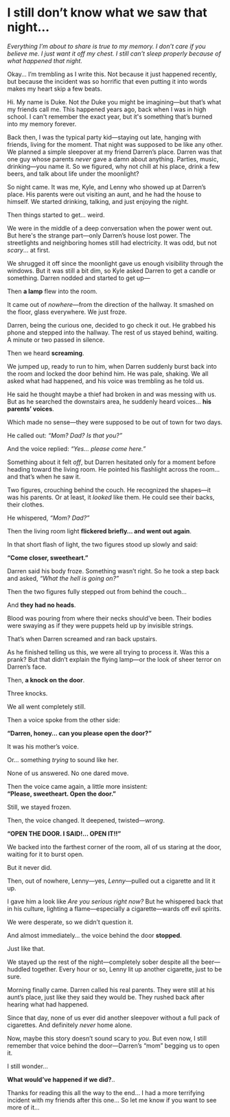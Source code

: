 # I still don’t know what we saw that night...
*Everything I’m about to share is true to my memory. I don’t care if you believe me. I just want it off my chest. I still can’t sleep properly because of what happened that night.*

Okay… I’m trembling as I write this. Not because it just happened recently, but because the incident was so horrific that even putting it into words makes my heart skip a few beats.

Hi. My name is Duke. Not *the* Duke you might be imagining—but that’s what my friends call me. This happened years ago, back when I was in high school. I can't remember the exact year, but it's something that’s burned into my memory forever.

Back then, I was the typical party kid—staying out late, hanging with friends, living for the moment. That night was supposed to be like any other. We planned a simple sleepover at my friend Darren’s place. Darren was that one guy whose parents *never* gave a damn about anything. Parties, music, drinking—you name it. So we figured, why not chill at his place, drink a few beers, and talk about life under the moonlight?

So night came. It was me, Kyle, and Lenny who showed up at Darren’s place. His parents were out visiting an aunt, and he had the house to himself. We started drinking, talking, and just enjoying the night.

Then things started to get... weird.

We were in the middle of a deep conversation when the power went out. But here's the strange part—only Darren’s house lost power. The streetlights and neighboring homes still had electricity. It was odd, but not *scary*… at first.

We shrugged it off since the moonlight gave us enough visibility through the windows. But it was still a bit dim, so Kyle asked Darren to get a candle or something. Darren nodded and started to get up—

Then **a lamp** flew into the room.

It came out of *nowhere*—from the direction of the hallway. It smashed on the floor, glass everywhere. We just froze.

Darren, being the curious one, decided to go check it out. He grabbed his phone and stepped into the hallway. The rest of us stayed behind, waiting. A minute or two passed in silence.

Then we heard **screaming**.

We jumped up, ready to run to him, when Darren suddenly burst back into the room and locked the door behind him. He was pale, shaking. We all asked what had happened, and his voice was trembling as he told us.

He said he thought maybe a thief had broken in and was messing with us. But as he searched the downstairs area, he suddenly heard voices… **his parents’ voices**.

Which made no sense—they were supposed to be out of town for two days.

He called out: *“Mom? Dad? Is that you?”*

And the voice replied: *“Yes… please come here.”*

Something about it felt *off*, but Darren hesitated only for a moment before heading toward the living room. He pointed his flashlight across the room… and that’s when he saw it.

Two figures, crouching behind the couch. He recognized the shapes—it was his parents. Or at least, it *looked* like them. He could see their backs, their clothes.

He whispered, *“Mom? Dad?”*

Then the living room light **flickered briefly… and went out again**.

In that short flash of light, the two figures stood up slowly and said:

**“Come closer, sweetheart.”**

Darren said his body froze. Something wasn’t right. So he took a step back and asked, *“What the hell is going on?”*

Then the two figures fully stepped out from behind the couch…

And **they had no heads**.

Blood was pouring from where their necks should’ve been. Their bodies were swaying as if they were puppets held up by invisible strings.

That’s when Darren screamed and ran back upstairs.

As he finished telling us this, we were all trying to process it. Was this a prank? But that didn’t explain the flying lamp—or the look of sheer terror on Darren’s face.

Then, **a knock on the door**.

Three knocks.

We all went completely still.

Then a voice spoke from the other side:

**“Darren, honey… can you please open the door?”**

It was his mother’s voice.

Or… something *trying* to sound like her.

None of us answered. No one dared move.

Then the voice came again, a little more insistent:  
**“Please, sweetheart. Open the door.”**

Still, we stayed frozen.

Then, the voice changed. It deepened, twisted—*wrong*.

**“OPEN THE DOOR. I SAID!... OPEN IT!!”**

We backed into the farthest corner of the room, all of us staring at the door, waiting for it to burst open.

But it never did.

Then, out of nowhere, Lenny—yes, *Lenny*—pulled out a cigarette and lit it up.

I gave him a look like *Are you serious right now?* But he whispered back that in his culture, lighting a flame—especially a cigarette—wards off evil spirits.

We were desperate, so we didn’t question it.

And almost immediately… the voice behind the door **stopped**.

Just like that.

We stayed up the rest of the night—completely sober despite all the beer—huddled together. Every hour or so, Lenny lit up another cigarette, just to be sure.

Morning finally came. Darren called his real parents. They were still at his aunt’s place, just like they said they would be. They rushed back after hearing what had happened.

Since that day, none of us ever did another sleepover without a full pack of cigarettes. And definitely *never* home alone.

Now, maybe this story doesn’t sound scary to *you*. But even now, I still remember that voice behind the door—Darren’s “mom” begging us to open it.

I still wonder…

**What would’ve happened if we did?**..

Thanks for reading this all the way to the end... I had a more terrifying incident with my friends after this one... So let me know if you want to see more of it...